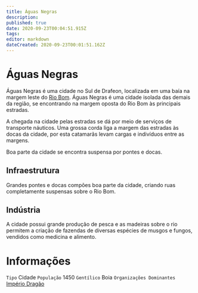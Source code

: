 ```yaml
---
title: Águas Negras
description: 
published: true
date: 2020-09-23T00:04:51.915Z
tags: 
editor: markdown
dateCreated: 2020-09-23T00:01:51.162Z
---
```


# Águas Negras
Águas Negras é uma cidade no Sul de Drafeon, localizada em uma baía na margem leste do [Rio Bom](http://localhost/lugares/plano-material/drafeon/sul-de-drafeon/rio-bom). Águas Negras é uma cidade isolada das demais da região, se encontrando na margem oposta do Rio Bom às principais estradas.

A chegada na cidade pelas estradas se dá por meio de serviços de transporte náuticos. Uma grossa corda liga a margem das estradas às docas da cidade, por esta catamarãs levam cargas e indivíduos entre as margens.

Boa parte da cidade se encontra suspensa por pontes e docas.

## Infraestrutura
Grandes pontes e docas compões boa parte da cidade, criando ruas completamente suspensas sobre o Rio Bom.

## Indústria
A cidade possui grande produção de pesca e as madeiras sobre o rio permitem a criação de fazendas de diversas espécies de musgos e fungos, vendidos como medicina e alimento.

# Informações
`Tipo` Cidade
`População` 1450
`Gentílico` Boia
`Organizações Dominantes` [Império Dragão](http://localhost/faccoes/nacoes/imperio-dragao#imperio-dragao)
